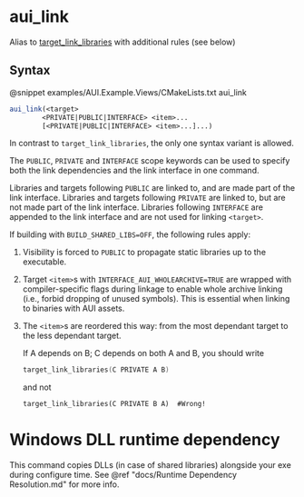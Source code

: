 # aui_link

Alias to [target_link_libraries](https://cmake.org/cmake/help/latest/command/target_link_libraries.html) with additional
rules (see below)

## Syntax

@snippet examples/AUI.Example.Views/CMakeLists.txt aui_link

```cmake
aui_link(<target>
        <PRIVATE|PUBLIC|INTERFACE> <item>...
        [<PRIVATE|PUBLIC|INTERFACE> <item>...]...)
```

In contrast to `target_link_libraries`, the only one syntax variant is allowed.

The `PUBLIC`, `PRIVATE` and `INTERFACE` scope keywords can be used to specify both the link dependencies and the link 
interface in one command.

Libraries and targets following `PUBLIC` are linked to, and are made part of the link interface. Libraries and targets
following `PRIVATE` are linked to, but are not made part of the link interface. Libraries following `INTERFACE` are
appended to the link interface and are not used for linking `<target>`.

If building with `BUILD_SHARED_LIBS=OFF`, the following rules apply:
1. Visibility is forced to `PUBLIC` to propagate static libraries up to the executable.
2. Target `<item>`s with `INTERFACE_AUI_WHOLEARCHIVE=TRUE` are wrapped with compiler-specific flags during linkage to
   enable whole archive linking (i.e., forbid dropping of unused symbols). This is essential when linking to binaries
   with AUI assets.
3. The `<item>`s are reordered this way: from the most dependant target to the less dependant target.

   If A depends on B; C depends on both A and B, you should write
   ```cpp
   target_link_libraries(C PRIVATE A B)
   ```
   and not
   ```
   target_link_libraries(C PRIVATE B A)  #Wrong!
   ```

# Windows DLL runtime dependency

This command copies DLLs (in case of shared libraries) alongside your exe during configure time. See
@ref "docs/Runtime Dependency Resolution.md" for more info.
